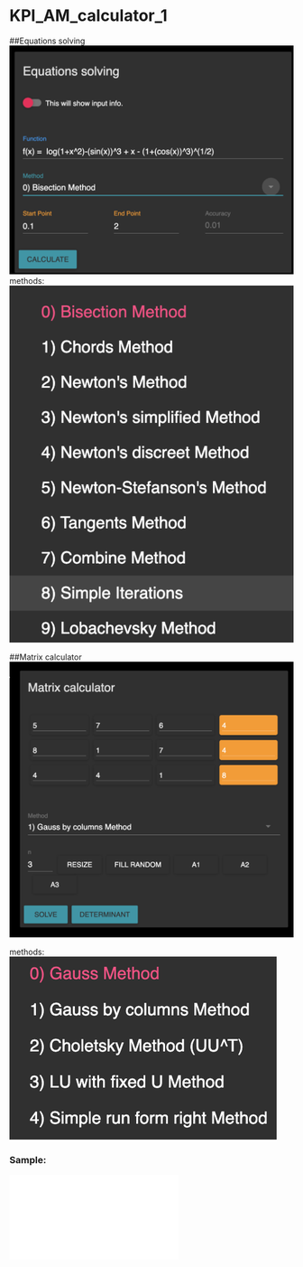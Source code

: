 # KPI_AM_calculator_1

##Equations solving
![](./equations.png)
methods:
![](./methods1.png)

##Matrix calculator
![](./matrix.png)

methods:
![](./methods2.png)

### Sample:
![Sample](./usage.pdf)

